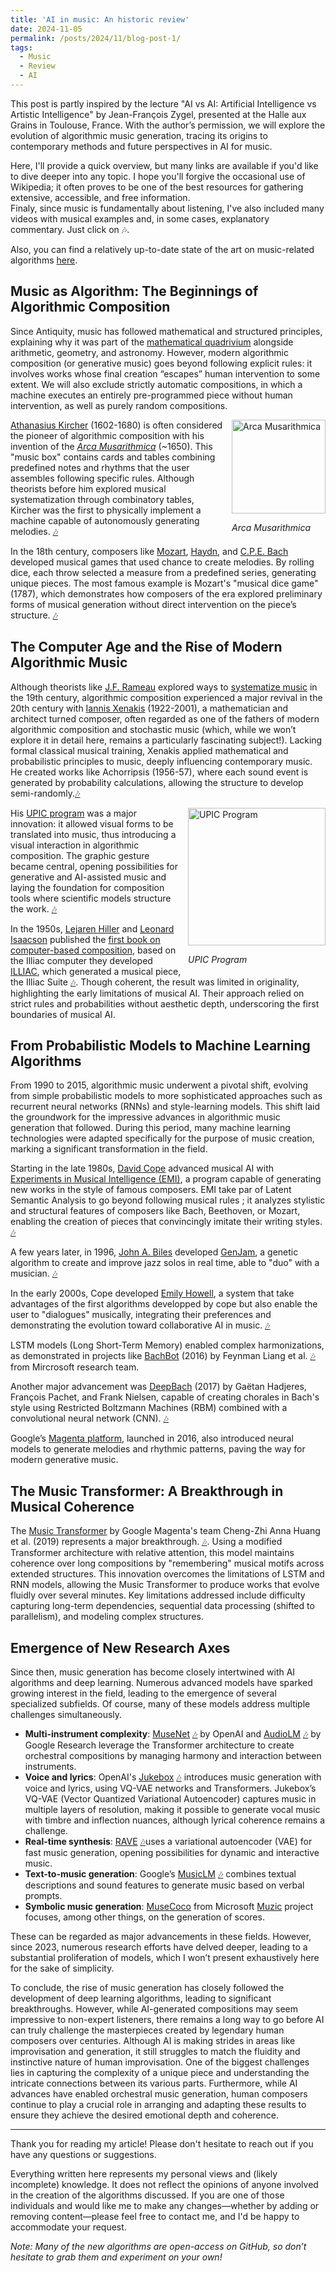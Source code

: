 ```yaml
---
title: 'AI in music: An historic review'
date: 2024-11-05
permalink: /posts/2024/11/blog-post-1/
tags:
  - Music
  - Review
  - AI
---
```


This post is partly inspired by the lecture "AI vs AI: Artificial Intelligence vs Artistic Intelligence" by Jean-François Zygel, presented at the Halle aux Grains in Toulouse, France. With the author’s permission, we will explore the evolution of algorithmic music generation, tracing its origins to contemporary methods and future perspectives in AI for music.

Here, I'll provide a quick overview, but many links are available if you'd like to dive deeper into any topic. I hope you'll forgive the occasional use of Wikipedia; it often proves to be one of the best resources for gathering extensive, accessible, and free information. <br>
Finaly, since music is fundamentally about listening, I've also included many videos with musical examples and, in some cases, explanatory commentary. Just click on 🎶. 

Also, you can find a relatively up-to-date state of the art on music-related algorithms [here](https://carlosholivan.github.io/DeepLearningMusicGeneration/#figaro-generating-symbolic-music-with-fine-grained-artistic-control).

## Music as Algorithm: The Beginnings of Algorithmic Composition

Since Antiquity, music has followed mathematical and structured principles, explaining why it was part of the [mathematical quadrivium](https://en.wikipedia.org/wiki/Quadrivium) alongside arithmetic, geometry, and astronomy. However, modern algorithmic composition (or generative music) goes beyond following explicit rules: it involves works whose final creation “escapes” human intervention to some extent. 
We will also exclude strictly automatic compositions, in which a machine executes an entirely pre-programmed piece without human intervention, as well as purely random compositions.


<div style="float: right; margin-left: 10px;">
    <img src="https://gate.unigre.it/mediawiki/images/thumb/b/b9/7700_3271_3580-016_944.jpg/300px-7700_3271_3580-016_944.jpg" alt="Arca Musarithmica" width="150"/>
    <p><em>Arca Musarithmica</em></p>
</div>



[Athanasius Kircher](https://en.wikipedia.org/wiki/Athanasius_Kircher) (1602-1680) is often considered the pioneer of algorithmic composition with his invention of the [*Arca Musarithmica*](https://larkfall.wordpress.com/2014/06/06/kircher-schotts-computer-music-of-the-baroque/) (~1650).
This "music box" contains cards and tables combining predefined notes and rhythms that the user assembles following specific rules. Although theorists before him explored musical systematization through combinatory tables, Kircher was the first to physically implement a machine capable of autonomously generating melodies. [🎶](https://www.youtube.com/watch?v=zpfq2L5X6yU)



In the 18th century, composers like [Mozart](https://en.wikipedia.org/wiki/Wolfgang_Amadeus_Mozart), [Haydn](https://en.wikipedia.org/wiki/Joseph_Haydn), and [C.P.E. Bach](https://en.wikipedia.org/wiki/Carl_Philipp_Emanuel_Bach) developed musical games that used chance to create melodies. By rolling dice, each throw selected a measure from a predefined series, generating unique pieces. The most famous example is Mozart's "musical dice game" (1787), which demonstrates how composers of the era explored preliminary forms of musical generation without direct intervention on the piece’s structure. [🎶](https://www.youtube.com/watch?v=9Zdg6Ec4mVw)

## The Computer Age and the Rise of Modern Algorithmic Music

Although theorists like [J.F. Rameau](https://en.wikipedia.org/wiki/Jean-Philippe_Rameau) explored ways to [systematize music](https://en.wikipedia.org/wiki/New_System_of_Musical_Theory) in the 19th century, algorithmic composition experienced a major revival in the 20th century with [Iannis Xenakis](https://en.wikipedia.org/wiki/Iannis_Xenakis) (1922-2001), a mathematician and architect turned composer, often regarded as one of the fathers of modern algorithmic composition and stochastic music (which, while we won’t explore it in detail here, remains a particularly fascinating subject!).
Lacking formal classical musical training, Xenakis applied mathematical and probabilistic principles to music, deeply influencing contemporary music. He created works like Achorripsis (1956-57), where each sound event is generated by probability calculations, allowing the structure to develop semi-randomly.[🎶](https://www.youtube.com/watch?v=WasFTDq0dJI)

<div style="float: right; margin-left: 10px;">
    <img src="https://i0.wp.com/120years.net/wp-content/uploads/upic1-e1705496773502.jpg" alt="UPIC Program" width="220"/>
    <p><em>UPIC Program</em></p>
</div>

His [UPIC program](https://citeseerx.ist.psu.edu/document?repid=rep1&type=pdf&doi=3425fc400cd2c4cf1aa9ff7231ef2a541e234c62) was a major innovation: it allowed visual forms to be translated into music, thus introducing a visual interaction in algorithmic composition. The graphic gesture became central, opening possibilities for generative and AI-assisted music and laying the foundation for composition tools where scientific models structure the work. [🎶](https://www.youtube.com/watch?v=nvH2KYYJg-o)


In the 1950s, [Lejaren Hiller](https://distributedmuseum.illinois.edu/exhibit/lejaren-hiller/) and [Leonard Isaacson](https://en.wikipedia.org/wiki/Leonard_Isaacson) published the [first book on computer-based composition](https://archive.org/details/experimentalmusi00hill/page/n5/mode/2up), based on the Illiac computer they developed [ILLIAC](https://en.wikipedia.org/wiki/ILLIAC), which generated a musical piece, the Illiac Suite [🎶](https://www.youtube.com/watch?v=fojKZ1ymZlo). Though coherent, the result was limited in originality, highlighting the early limitations of musical AI. Their approach relied on strict rules and probabilities without aesthetic depth, underscoring the first boundaries of musical AI.


## From Probabilistic Models to Machine Learning Algorithms

From 1990 to 2015, algorithmic music underwent a pivotal shift, evolving from simple probabilistic models to more sophisticated approaches such as recurrent neural networks (RNNs) and style-learning models. This shift laid the groundwork for the impressive advances in algorithmic music generation that followed. During this period, many machine learning technologies were adapted specifically for the purpose of music creation, marking a significant transformation in the field.

Starting in the late 1980s, [David Cope](https://en.wikipedia.org/wiki/David_Cope) advanced musical AI with [Experiments in Musical Intelligence (EMI)](https://quod.lib.umich.edu/cgi/p/pod/dod-idx/experiments-in-music-intelligence-emi.pdf?c=icmc;idno=bbp2372.1987.025;format=pdf), a program capable of generating new works in the style of famous composers. EMI take par of Latent Semantic Analysis to go beyond following musical rules ; it analyzes stylistic and structural features of composers like Bach, Beethoven, or Mozart, enabling the creation of pieces that convincingly imitate their writing styles. [🎶](https://www.youtube.com/watch?v=2kuY3BrmTfQ&list=PLNaK-WAWTgwudpV2B5xe7WUG8vRtEHnsI&index=1)


A few years later, in 1996, [John A. Biles](https://genjam.org/al-biles/genjam/biography/) developed [GenJam](https://igm.rit.edu/~jabics/BilesICMC94.pdf), a genetic algorithm to create and improve jazz solos in real time, able to "duo" with a musician. [🎶](https://www.youtube.com/watch?v=RDgJw2kiuWU)


In the early 2000s, Cope developed [Emily Howell](https://en.wikipedia.org/wiki/Emily_Howell), a system that take advantages of the first algorithms developped by cope but also enable the user to "dialogues" musically, integrating their preferences and demonstrating the evolution toward collaborative AI in music. [🎶](https://www.youtube.com/watch?v=QHJqp4SlsoU)


LSTM models (Long Short-Term Memory) enabled complex harmonizations, as demonstrated in projects like [BachBot](https://www.mlmi.eng.cam.ac.uk/files/feynman_liang_8224771_assignsubmission_file_liangfeynmanthesis.pdf) (2016) by Feynman Liang et al. [🎶](https://soundcloud.com/bachbot/sets/bachbot-com?utm_source=clipboard&utm_medium=text&utm_campaign=social_sharing) from Mircrosoft research team.


Another major advancement was [DeepBach](https://arxiv.org/pdf/1612.01010) (2017)  by Gaëtan Hadjeres, François Pachet, and Frank Nielsen, capable of creating chorales in Bach's style using Restricted Boltzmann Machines (RBM) combined with a convolutional neural network (CNN). [🎶](https://www.youtube.com/watch?v=QiBM7-5hA6o)


Google’s [Magenta platform](https://magenta.tensorflow.org/), launched in 2016, also introduced neural models to generate melodies and rhythmic patterns, paving the way for modern generative music.


## The Music Transformer: A Breakthrough in Musical Coherence

The [Music Transformer](https://arxiv.org/pdf/1809.04281) by Google Magenta's team Cheng-Zhi Anna Huang et al. (2019) represents a major breakthrough. [🎶](https://magenta.tensorflow.org/music-transformer). Using a modified Transformer architecture with relative attention, this model maintains coherence over long compositions by "remembering" musical motifs across extended structures. This innovation overcomes the limitations of LSTM and RNN models, allowing the Music Transformer to produce works that evolve fluidly over several minutes. Key limitations addressed include difficulty capturing long-term dependencies, sequential data processing (shifted to parallelism), and modeling complex structures.

## Emergence of New Research Axes

Since then, music generation has become closely intertwined with AI algorithms and deep learning. Numerous advanced models have sparked growing interest in the field, leading to the emergence of several specialized subfields. Of course, many of these models address multiple challenges simultaneously.

* **Multi-instrument complexity**: [MuseNet](https://openai.com/index/musenet/) [🎶](https://www.twitch.tv/videos/416276005) by OpenAI and [AudioLM](https://arxiv.org/pdf/2209.03143) [🎶](https://google-research.github.io/seanet/musiclm/examples/) by Google Research leverage the Transformer architecture to create orchestral compositions by managing harmony and interaction between instruments.
* **Voice and lyrics**: OpenAI's [Jukebox](https://arxiv.org/pdf/2005.00341) [🎶](https://soundcloud.com/openai_audio/pop-in-the-style-of-the-beatles-openai-jukebox?utm_source=clipboard&utm_medium=text&utm_campaign=social_sharing) introduces music generation with voice and lyrics, using VQ-VAE networks and Transformers. Jukebox’s VQ-VAE (Vector Quantized Variational Autoencoder) captures music in multiple layers of resolution, making it possible to generate vocal music with timbre and inflection nuances, although lyrical coherence remains a challenge.
* **Real-time synthesis**: [RAVE](https://arxiv.org/pdf/2111.05011) [🎶](https://www.youtube.com/watch?v=dMZs04TzxUI)uses a variational autoencoder (VAE) for fast music generation, opening possibilities for dynamic and interactive music.
* **Text-to-music generation**: Google’s [MusicLM](https://arxiv.org/pdf/2301.11325) [🎶](https://google-research.github.io/seanet/musiclm/examples/) combines textual descriptions and sound features to generate music based on verbal prompts.
* **Symbolic music generation**: [MuseCoco](https://arxiv.org/pdf/2306.00110) from Microsoft [Muzic](https://www.microsoft.com/en-us/research/project/ai-music/) project focuses, among other things, on the generation of scores.


These can be regarded as major advancements in these fields. However, since 2023, numerous research efforts have delved deeper, leading to a substantial proliferation of models, which I won’t present exhaustively here for the sake of simplicity.

To conclude, the rise of music generation has closely followed the development of deep learning algorithms, leading to significant breakthroughs. However, while AI-generated compositions may seem impressive to non-expert listeners, there remains a long way to go before AI can truly challenge the masterpieces created by legendary human composers over centuries. Although AI is making strides in areas like improvisation and generation, it still struggles to match the fluidity and instinctive nature of human improvisation. One of the biggest challenges lies in capturing the complexity of a unique piece and understanding the intricate connections between its various parts. Furthermore, while AI advances have enabled orchestral music generation, human composers continue to play a crucial role in arranging and adapting these results to ensure they achieve the desired emotional depth and coherence.


----------
Thank you for reading my article! Please don't hesitate to reach out if you have any questions or suggestions.

Everything written here represents my personal views and (likely incomplete) knowledge. It does not reflect the opinions of anyone involved in the creation of the algorithms discussed. If you are one of those individuals and would like me to make any changes—whether by adding or removing content—please feel free to contact me, and I'd be happy to accommodate your request.

*Note: Many of the new algorithms are open-access on GitHub, so don’t hesitate to grab them and experiment on your own!*